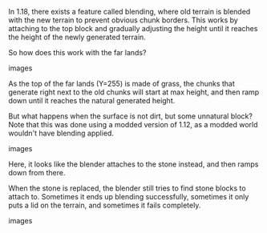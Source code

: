 In 1.18, there exists a feature called blending, where old terrain is blended with the new terrain to prevent obvious chunk borders. This works by attaching to the top block and gradually adjusting the height until it reaches the height of the newly generated terrain.

So how does this work with the far lands?

images

As the top of the far lands (Y=255) is made of grass, the chunks that generate right next to the old chunks will start at max height, and then ramp down until it reaches the natural generated height.

But what happens when the surface is not dirt, but some unnatural block? Note that this was done using a modded version of 1.12, as a modded world wouldn't have blending applied.

images

Here, it looks like the blender attaches to the stone instead, and then ramps down from there.

When the stone is replaced, the blender still tries to find stone blocks to attach to. Sometimes it ends up blending successfully, sometimes it only puts a lid on the terrain, and sometimes it fails completely.

images